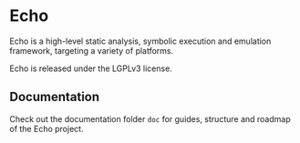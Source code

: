 Echo
====

Echo is a high-level static analysis, symbolic execution and emulation framework, targeting a variety of platforms.

Echo is released under the LGPLv3 license.

Documentation
-------------
Check out the documentation folder `doc` for guides, structure and roadmap of the Echo project.
